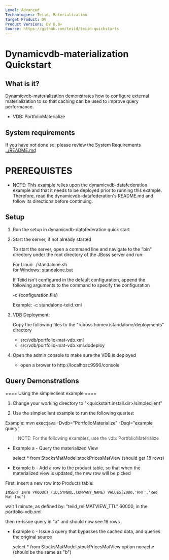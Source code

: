 ```yaml
---
Level: Advanced
Technologies: Teiid, Materialization
Target Product: DV
Product Versions: DV 6.0+
Source: https://github.com/teiid/teiid-quickstarts
---
```


Dynamicvdb-materialization Quickstart
================================

## What is it?

Dynamicvdb-materialization demonstrates how to configure external materialization to so that caching can be used to improve query performance. 

*  VDB:   PortfolioMaterialize  
 

## System requirements

If you have not done so, please review the System Requirements [../README.md](../README.md)


# PREREQUISTES

* NOTE: This example relies upon the dynamicvdb-datafederation example and that it needs to be deployed prior to running this example. 
	Therefore, read the dynamicvdb-datafederation's README.md and follow its directions before continuing.


## Setup


1) Run the setup in dynamicvdb-datafederation quick start

2)  Start the server, if not already started

	To start the server, open a command line and navigate to the "bin" directory under the root directory of the JBoss server and run:
	
	For Linux:   ./standalone.sh	
	for Windows: standalone.bat

	If Teiid isn't configured in the default configuration, append the following arguments to the command to specify the configuration
		
	-c {configuration.file}  
	
	Example: -c standalone-teiid.xml 

3) VDB Deployment:

    Copy the following files to the "<jboss.home>/standalone/deployments" directory

     * src/vdb/portfolio-mat-vdb.xml
     * src/vdb/portfolio-mat-vdb.xml.dodeploy


4)  Open the admin console to make sure the VDB is deployed

	*  open a brower to http://localhost:9990/console 	


## Query Demonstrations

==== Using the simpleclient example ====

1. Change your working directory to "<quickstart.install.dir>/simpleclient"

2. Use the simpleclient example to run the following queries:

Example:   mvn exec:java -Dvdb="PortfolioMaterialize" -Dsql="example query"



> NOTE:  For the following examples,  use the vdb:  PortfolioMaterialize

*  Example a  - Query the materialized View

	select * from StocksMatModel.stockPricesMatView  (should get 18 rows)

*  Example b  - Add a row to the product table, so that when the materialized view is updated,
the new row will be picked 

First, insert a new row into Products table:

	INSERT INTO PRODUCT (ID,SYMBOL,COMPANY_NAME) VALUES(2000,'RHT','Red Hat Inc')

wait 1 minute, as defined by:  "teiid_rel:MATVIEW_TTL" 60000,  in the portfolio-vdb.xml

then re-issue query in "a" and should now see 19 rows

*  Example c  - Issue a query that bypasses the cached data, and queries the original source

	select * from StocksMatModel.stockPricesMatView option nocache  (should be the same as "b")
